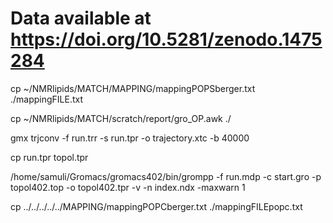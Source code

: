 # Data available at https://doi.org/10.5281/zenodo.1475284

cp ~/NMRlipids/MATCH/MAPPING/mappingPOPSberger.txt ./mappingFILE.txt

cp ~/NMRlipids/MATCH/scratch/report/gro_OP.awk ./

gmx trjconv -f run.trr -s run.tpr -o trajectory.xtc -b 40000

cp run.tpr topol.tpr

/home/samuli/Gromacs/gromacs402/bin/grompp -f run.mdp -c start.gro -p topol402.top -o topol402.tpr -v -n index.ndx -maxwarn 1

cp ../../../../../MAPPING/mappingPOPCberger.txt ./mappingFILEpopc.txt
